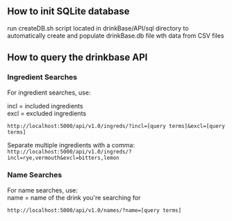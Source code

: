 ## How to init SQLite database

run createDB.sh script located in drinkBase/API/sql directory to
automatically create and populate drinkBase.db file wth data from CSV
files

## How to query the drinkbase API

### Ingredient Searches
For ingredient searches, use:

incl = included ingredients</br>
excl = excluded ingredients

```http://localhost:5000/api/v1.0/ingreds/?incl=[query terms]&excl=[query terms]```

Separate multiple ingredients with a comma:</br>
```http://localhost:5000/api/v1.0/ingreds/?incl=rye,vermouth&excl=bitters,lemon```

### Name Searches
For name searches, use:</br>
name = name of the drink you're searching for

```http://localhost:5000/api/v1.0/names/?name=[query terms]```

